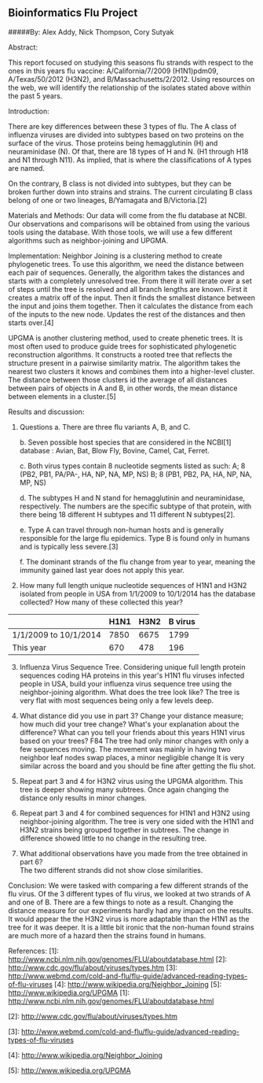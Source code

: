 Bioinformatics Flu Project
--------------------------
#####By: Alex Addy, Nick Thompson, Cory Sutyak

Abstract:

This report focused on studying this seasons flu strands with respect to the ones in this years flu vaccine: A/California/7/2009 (H1N1)pdm09, A/Texas/50/2012 (H3N2), and B/Massachusetts/2/2012. Using resources on the web, we will identify the relationship of the isolates stated above within the past 5 years.

Introduction:

There are key differences between these 3 types of flu.  The A class of influenza viruses are divided into subtypes based on two proteins on the surface of the virus.  Those proteins being hemagglutinin (H) and neuraminidase (N).  Of that, there are 18 types of H and N. (H1 through H18 and N1 through N11).  As implied, that is where the classifications of A types are named.

On the contrary, B class is not divided into subtypes, but they can be broken further down into strains and strains.  The current circulating B class belong of one or two lineages, B/Yamagata and B/Victoria.[2]

Materials and Methods:
Our data will come from the flu database at NCBI.  Our observations and comparisons will be obtained from using the various tools using the database.  With those tools, we will use a few different algorithms such as neighbor-joining and UPGMA. 

Implementation:
Neighbor Joining is a clustering method to create phylogenetic trees.  To use this algorithm, we need the distance between each pair of sequences.  Generally, the algorithm takes the distances and starts with a completely unresolved tree.  From there it will iterate over a set of steps until the tree is resolved and all branch lengths are known.  First it creates a matrix off of the input.  Then it finds the smallest distance between the input and joins them together.  Then it calculates the distance from each of the inputs to the new node.  Updates the rest of the distances and then starts over.[4]

UPGMA is another clustering method, used to create phenetic trees.  It is most often used to produce guide trees for sophisticated phylogenetic reconstruction algorithms.  It constructs a rooted tree that reflects the structure present in a pairwise similarity matrix.  The algorithm takes the nearest two clusters it knows and combines them into a higher-level cluster.  The distance between those clusters id the average of all distances between pairs of objects in A and B, in other words, the mean distance between elements in a cluster.[5]


 Results and discussion:
  1. Questions
      a. There are three flu variants A, B, and C.

      b. Seven possible host species that are considered in the NCBI[1] database : Avian, Bat, Blow Fly, Bovine, Camel, Cat, Ferret.

      c. Both virus types contain 8 nucleotide segments listed as such:
          A; 8 (PB2, PB1, PA/PA-, HA, NP, NA, MP, NS)
          B; 8 (PB1, PB2, PA, HA, NP, NA, MP, NS)

      d. The subtypes H and N stand for hemagglutinin and neuraminidase, respectively. The numbers are the specific subtype of that protein, with there being 18 different H subtypes and 11 different N subtypes[2].

      e. Type A can travel through non-human hosts and is generally responsible for the large flu epidemics. Type B is found only in humans and is typically less severe.[3]

      f. The dominant strands of the flu change from year to year, meaning the immunity gained last year does not apply this year.

  2. How many full length unique nucleotide sequences of H1N1 and H3N2 isolated from people in USA from 1/1/2009 to 10/1/2014 has the database collected? How many of these collected this year?

  |                       | H1N1 | H3N2 | B virus |
  | --------------------- | ---- | -----| ------- |
  | 1/1/2009 to 10/1/2014 | 7850 | 6675 |   1799  |
  | This year             |  670 |  478 |    196  |

  3. Influenza Virus Sequence Tree. Considering unique full length protein sequences coding HA proteins in this year's H1N1 flu viruses infected people in USA, build your influenza virus sequence tree using the neighbor-joining algorithm. What does the tree look like?
    The tree is very flat with most sequences being only a few levels deep.

  4. What distance did you use in part 3? Change your distance measure; how much did your tree change? What's your explanation about the difference? What can you tell your friends about this years H1N1 virus based on your trees?
    F84
    The tree had only minor changes with only a few sequences moving. The movement was mainly in having two neighbor leaf nodes swap places, a minor negligible change
    It is very similar across the board and you should be fine after getting the flu shot.

  5. Repeat part 3 and 4 for H3N2 virus using the UPGMA algorithm.  This tree is deeper showing many subtrees.  Once again changing the distance only results in minor changes.

  6. Repeat part 3 and 4 for combined sequences for H1N1 and H3N2 using neighbor-joining algorithm.  The tree is very one sided with the H1N1 and H3N2 strains being grouped together
	in subtrees.  The change in difference showed little to no change in the resulting tree.

  7. What additional observations have you made from the tree obtained in part 6?  
	The two different strands did not show close similarities.  
    
  Conclusion:
We were tasked with comparing a few different strands of the flu virus.  Of the 3 different types of flu virus, we looked at two strands of A and one of B.  There are a few things to note as a result.  Changing the distance measure for our experiments hardly had any impact on the results.  It would appear the the H3N2 virus is more adaptable than the H1N1 as the tree for it was deeper.  It is a little bit ironic that the non-human found strains are much more of a hazard then the strains found in humans.
  
  References:
  [1]: http://www.ncbi.nlm.nih.gov/genomes/FLU/aboutdatabase.html
  [2]: http://www.cdc.gov/flu/about/viruses/types.htm
  [3]: http://www.webmd.com/cold-and-flu/flu-guide/advanced-reading-types-of-flu-viruses
  [4]: http://www.wikipedia.org/Neighbor_Joining
  [5]: http://www.wikipedia.org/UPGMA
  \[1\]: http://www.ncbi.nlm.nih.gov/genomes/FLU/aboutdatabase.html

  \[2\]: http://www.cdc.gov/flu/about/viruses/types.htm
  
  \[3\]: http://www.webmd.com/cold-and-flu/flu-guide/advanced-reading-types-of-flu-viruses
  
  \[4\]: http://www.wikipedia.org/Neighbor_Joining
  
  \[5\]: http://www.wikipedia.org/UPGMA

  
